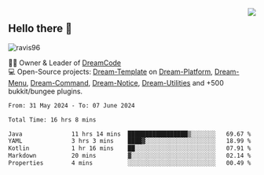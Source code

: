 <img align='right' src="https://github-readme-stats.vercel.app/api?username=Ravis96&show_icons=true">

## Hello there 👋
<p align="left"> <img src="https://komarev.com/ghpvc/?username=ravis96&label=Profile%20views&color=0e75b6&style=flat" alt="ravis96" /> </p>

👨‍💻 Owner & Leader of [DreamCode](https://github.com/DreamPoland) <br>
💻 Open-Source projects: [Dream-Template](https://github.com/DreamPoland/dream-template) on [Dream-Platform](https://github.com/DreamPoland/dream-platform), [Dream-Menu](https://github.com/DreamPoland/dream-menu), [Dream-Command](https://github.com/DreamPoland/dream-command), [Dream-Notice](https://github.com/DreamPoland/dream-notice), [Dream-Utilities](https://github.com/DreamPoland/dream-utilities) and +500 bukkit/bungee plugins.

<!--START_SECTION:waka-->

```txt
From: 31 May 2024 - To: 07 June 2024

Total Time: 16 hrs 8 mins

Java              11 hrs 14 mins  █████████████████▒░░░░░░░   69.67 %
YAML              3 hrs 3 mins    ████▓░░░░░░░░░░░░░░░░░░░░   18.99 %
Kotlin            1 hr 16 mins    ██░░░░░░░░░░░░░░░░░░░░░░░   07.91 %
Markdown          20 mins         ▓░░░░░░░░░░░░░░░░░░░░░░░░   02.14 %
Properties        4 mins          ░░░░░░░░░░░░░░░░░░░░░░░░░   00.49 %
```

<!--END_SECTION:waka-->
